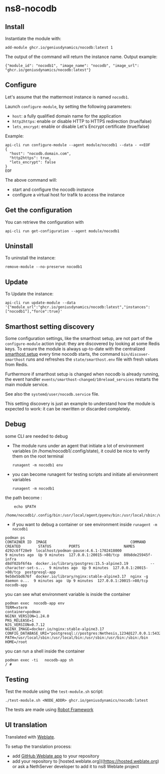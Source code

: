 # ns8-nocodb

## Install

Instantiate the module with:

    add-module ghcr.io/geniusdynamics/nocodb:latest 1

The output of the command will return the instance name.
Output example:

    {"module_id": "nocodb1", "image_name": "nocodb", "image_url": "ghcr.io/geniusdynamics/nocodb:latest"}

## Configure

Let's assume that the mattermost instance is named `nocodb1`.

Launch `configure-module`, by setting the following parameters:
- `host`: a fully qualified domain name for the application
- `http2https`: enable or disable HTTP to HTTPS redirection (true/false)
- `lets_encrypt`: enable or disable Let's Encrypt certificate (true/false)


Example:

```
api-cli run configure-module --agent module/nocodb1 --data - <<EOF
{
  "host": "nocodb.domain.com",
  "http2https": true,
  "lets_encrypt": false
}
EOF
```

The above command will:
- start and configure the nocodb instance
- configure a virtual host for trafik to access the instance

## Get the configuration
You can retrieve the configuration with

```
api-cli run get-configuration --agent module/nocodb1
```

## Uninstall

To uninstall the instance:

    remove-module --no-preserve nocodb1

## Update

To Update the instance:

    api-cli run update-module --data '{"module_url":"ghcr.io/geniusdynamics/nocodb:latest","instances":["nocodb1"],"force":true}'

## Smarthost setting discovery

Some configuration settings, like the smarthost setup, are not part of the
`configure-module` action input: they are discovered by looking at some
Redis keys.  To ensure the module is always up-to-date with the
centralized [smarthost
setup](https://geniusdynamics.github.io/ns8-core/core/smarthost/) every time
nocodb starts, the command `bin/discover-smarthost` runs and refreshes
the `state/smarthost.env` file with fresh values from Redis.

Furthermore if smarthost setup is changed when nocodb is already
running, the event handler `events/smarthost-changed/10reload_services`
restarts the main module service.

See also the `systemd/user/nocodb.service` file.

This setting discovery is just an example to understand how the module is
expected to work: it can be rewritten or discarded completely.

## Debug

some CLI are needed to debug

- The module runs under an agent that initiate a lot of environment variables (in /home/nocodb1/.config/state), it could be nice to verify them
on the root terminal

    `runagent -m nocodb1 env`

- you can become runagent for testing scripts and initiate all environment variables
  
    `runagent -m nocodb1`

 the path become : 
```
    echo $PATH
    /home/nocodb1/.config/bin:/usr/local/agent/pyenv/bin:/usr/local/sbin:/usr/local/bin:/usr/sbin:/usr/bin:/usr/
```

- if you want to debug a container or see environment inside
 `runagent -m nocodb1`
 ```
podman ps
CONTAINER ID  IMAGE                                      COMMAND               CREATED        STATUS        PORTS                    NAMES
d292c6ff28e9  localhost/podman-pause:4.6.1-1702418000                          9 minutes ago  Up 9 minutes  127.0.0.1:20015->80/tcp  80b8de25945f-infra
d8df02bf6f4a  docker.io/library/postgres:15.5-alpine3.19          --character-set-s...  9 minutes ago  Up 9 minutes  127.0.0.1:20015->80/tcp  postgresql-app
9e58e5bd676f  docker.io/library/nginx:stable-alpine3.17  nginx -g daemon o...  9 minutes ago  Up 9 minutes  127.0.0.1:20015->80/tcp  nocodb-app
```

you can see what environment variable is inside the container
```
podman exec  nocodb-app env
TERM=xterm
container=podman
NGINX_VERSION=1.24.0
PKG_RELEASE=1
NJS_VERSION=0.7.12
NGINX_IMAGE=docker.io/nginx:stable-alpine3.17
CONFIG_DATABASE_URI="postgresql://postgres:Nethesis,1234@127.0.0.1:5432/toto"
PATH=/usr/local/sbin:/usr/local/bin:/usr/sbin:/usr/bin:/sbin:/bin
HOME=/root
```

you can run a shell inside the container

```
podman exec -ti   nocodb-app sh
/ # 
```
## Testing

Test the module using the `test-module.sh` script:


    ./test-module.sh <NODE_ADDR> ghcr.io/geniusdynamics/nocodb:latest

The tests are made using [Robot Framework](https://robotframework.org/)

## UI translation

Translated with [Weblate](https://hosted.weblate.org/projects/ns8/).

To setup the translation process:

- add [GitHub Weblate app](https://docs.weblate.org/en/latest/admin/continuous.html#github-setup) to your repository
- add your repository to [hosted.weblate.org]((https://hosted.weblate.org) or ask a NethServer developer to add it to ns8 Weblate project
